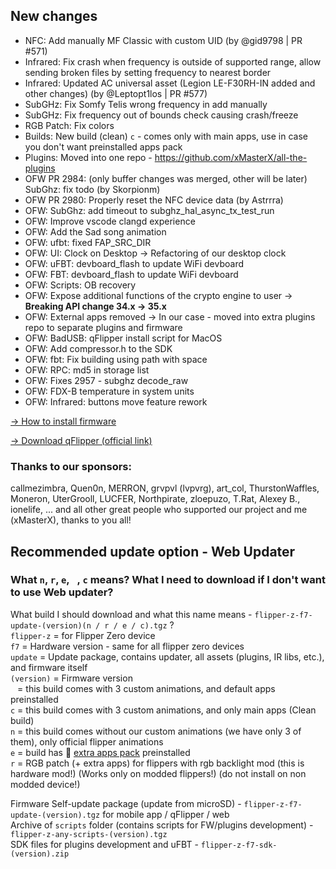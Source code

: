 ## New changes
* NFC: Add manually MF Classic with custom UID (by @gid9798 | PR #571)
* Infrared: Fix crash when frequency is outside of supported range, allow sending broken files by setting frequency to nearest border
* Infrared: Updated AC universal asset (Legion LE-F30RH-IN added and other changes) (by @Leptopt1los | PR #577)
* SubGHz: Fix Somfy Telis wrong frequency in add manually
* SubGHz: Fix frequency out of bounds check causing crash/freeze
* RGB Patch: Fix colors
* Builds: New build (clean) `c` - comes only with main apps, use in case you don't want preinstalled apps pack
* Plugins: Moved into one repo - https://github.com/xMasterX/all-the-plugins
* OFW PR 2984: (only buffer changes was merged, other will be later) SubGhz: fix todo (by Skorpionm)
* OFW PR 2980: Properly reset the NFC device data (by Astrrra)
* OFW: SubGhz: add timeout to subghz_hal_async_tx_test_run 
* OFW: Improve vscode clangd experience
* OFW: Add the Sad song animation
* OFW: ufbt: fixed FAP_SRC_DIR
* OFW: UI: Clock on Desktop -> Refactoring of our desktop clock
* OFW: uFBT: devboard_flash to update WiFi devboard 
* OFW: FBT: devboard_flash to update WiFi devboard
* OFW: Scripts: OB recovery
* OFW: Expose additional functions of the crypto engine to user -> **Breaking API change 34.x -> 35.x**
* OFW: External apps removed -> In our case - moved into extra plugins repo to separate plugins and firmware
* OFW: BadUSB: qFlipper install script for MacOS
* OFW: Add compressor.h to the SDK
* OFW: fbt: Fix building using path with space
* OFW: RPC: md5 in storage list
* OFW: Fixes 2957 - subghz decode_raw
* OFW: FDX-B temperature in system units
* OFW: Infrared: buttons move feature rework

[-> How to install firmware](https://github.com/DarkFlippers/unleashed-firmware/blob/dev/documentation/HowToInstall.md)

[-> Download qFlipper (official link)](https://flipperzero.one/update)

### Thanks to our sponsors:
callmezimbra, Quen0n, MERRON, grvpvl (lvpvrg), art_col, ThurstonWaffles, Moneron, UterGrooll, LUCFER, Northpirate, zloepuzo, T.Rat, Alexey B., ionelife, ...
and all other great people who supported our project and me (xMasterX), thanks to you all!


## **Recommended update option - Web Updater**

### What `n`, `r`, `e`, ` `, `c` means? What I need to download if I don't want to use Web updater?
What build I should download and what this name means - `flipper-z-f7-update-(version)(n / r / e / c).tgz` ? <br>
`flipper-z` = for Flipper Zero device<br>
`f7` = Hardware version - same for all flipper zero devices<br>
`update` = Update package, contains updater, all assets (plugins, IR libs, etc.), and firmware itself<br>
`(version)` = Firmware version<br>
` ` = this build comes with 3 custom animations, and default apps preinstalled<br>
`c` = this build comes with 3 custom animations, and only main apps (Clean build)<br>
`n` = this build comes without our custom animations (we have only 3 of them), only official flipper animations<br>
`e` = build has 🎲 [extra apps pack](https://github.com/xMasterX/all-the-plugins) preinstalled<br>
`r` = RGB patch (+ extra apps) for flippers with rgb backlight mod (this is hardware mod!) (Works only on modded flippers!) (do not install on non modded device!)

Firmware Self-update package (update from microSD) - `flipper-z-f7-update-(version).tgz` for mobile app / qFlipper / web<br>
Archive of `scripts` folder (contains scripts for FW/plugins development) - `flipper-z-any-scripts-(version).tgz`<br>
SDK files for plugins development and uFBT - `flipper-z-f7-sdk-(version).zip`



